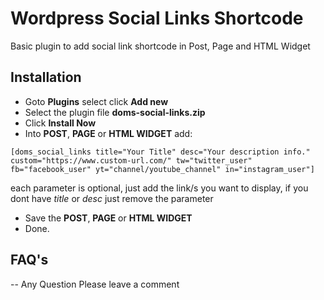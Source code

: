 # Wordpress Social Links Shortcode
Basic plugin to add social link shortcode in Post, Page and HTML Widget

## Installation
- Goto **Plugins** select click **Add new**
- Select the plugin file **doms-social-links.zip**
- Click **Install Now**
- Into **POST**, **PAGE** or **HTML WIDGET** add:

`[doms_social_links title="Your Title" desc="Your description info." custom="https://www.custom-url.com/" tw="twitter_user" fb="facebook_user" yt="channel/youtube_channel" in="instagram_user"]`  

each parameter is optional, just add the link/s you want to display, if you dont have *title* or *desc* just remove the parameter
- Save the **POST**, **PAGE** or **HTML WIDGET**
- Done. 

## FAQ's
-- Any Question 
Please leave a comment
